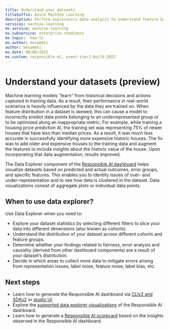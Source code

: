 ```yaml
---
title: Understand your datasets
titleSuffix: Azure Machine Learning
description: Perform exploratory data analysis to understand feature biases and imbalances with the Responsible AI dashboard's Data Explorer.
services: machine-learning
ms.service: machine-learning
ms.subservice: enterprise-readiness
ms.topic:  how-to
ms.author: mesameki
author: mesameki
ms.date: 08/08/2022
ms.custom: responsible-ml, event-tier1-build-2022
---
```


# Understand your datasets (preview)

Machine learning models "learn" from historical decisions and actions captured in training data. As a result, their performance in real-world scenarios is heavily influenced by the data they are trained on. When feature distribution in a dataset is skewed, this can cause a model to incorrectly predict data points belonging to an underrepresented group or to be optimized along an inappropriate metric. For example, while training a housing price prediction AI, the training set was representing 75% of newer houses that have less than median prices. As a result, it was much less accurate in successfully identifying more expensive historic houses. The fix was to add older and expensive houses to the training data and augment the features to include insights about the historic value of the house. Upon incorporating that data augmentation, results improved.

The Data Explorer component of the [Responsible AI dashboard](concept-responsible-ai-dashboard.md) helps visualize datasets based on predicted and actual outcomes, error groups, and specific features. This enables you to identify issues of over- and under-representation and to see how data is clustered in the dataset. Data visualizations consist of aggregate plots or individual data points.

## When to use data explorer?

Use Data Explorer when you need to:

- Explore your dataset statistics by selecting different filters to slice your data into different dimensions (also known as cohorts).
- Understand the distribution of your dataset across different cohorts and feature groups.
- Determine whether your findings related to fairness, error analysis and causality (derived from other dashboard components) are a result of your dataset’s distribution.
- Decide in which areas to collect more data to mitigate errors arising from representation issues, label noise, feature noise, label bias, etc.

## Next steps

- Learn how to generate the Responsible AI dashboard via [CLIv2 and SDKv2](how-to-responsible-ai-dashboard-sdk-cli.md) or [studio UI](how-to-responsible-ai-dashboard-ui.md).
- Explore the [supported data explorer visualizations](how-to-responsible-ai-dashboard.md#data-explorer) of the Responsible AI dashboard.
- Learn how to generate a [Responsible AI scorecard](how-to-responsible-ai-scorecard.md) based on the insights observed in the Responsible AI dashboard.